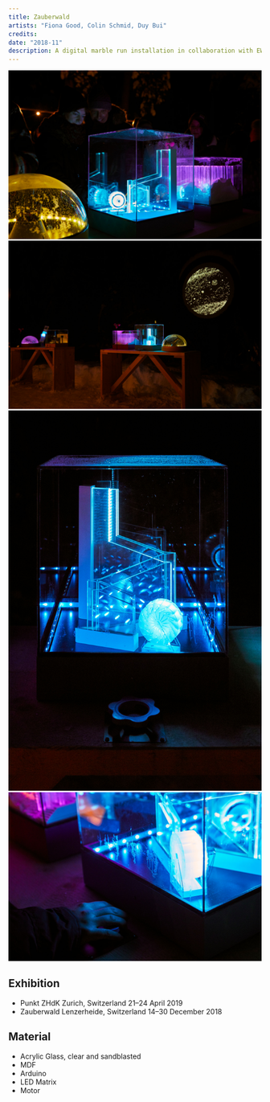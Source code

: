 ```yaml
---
title: Zauberwald 
artists: "Fiona Good, Colin Schmid, Duy Bui"
credits:
date: "2018-11"
description: A digital marble run installation in collaboration with EWZ and Zauberwald Lenzerheide to show the principles of hydropower in an interactive way
---
```

<div class="full">

![](./zw-1.jpg)
![](./zw-3.jpg)
![](./zw-4.jpg)
![](./zw-2.jpg)

</div>

## Exhibition
- Punkt ZHdK Zurich, Switzerland 21–24 April 2019
- Zauberwald Lenzerheide, Switzerland 14–30 December 2018 

## Material
- Acrylic Glass, clear and sandblasted
- MDF
- Arduino
- LED Matrix
- Motor
